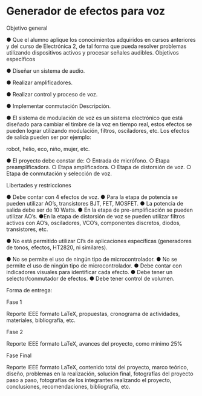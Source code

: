 # Generador de efectos para voz 

Objetivo general

● Que el alumno aplique los conocimientos adquiridos en cursos anteriores y del curso de
Electrónica 2, de tal forma que pueda resolver problemas utilizando dispositivos activos
y procesar señales audibles.
Objetivos específicos

● Diseñar un sistema de audio.

● Realizar amplificadores.

● Realizar control y proceso de voz.

● Implementar conmutación
Descripción.

● El sistema de modulación de voz es un sistema electrónico que está diseñado para
cambiar el timbre de la voz en tiempo real, estos efectos se pueden lograr utilizando modulación, filtros, osciladores, etc. Los efectos de salida pueden ser por ejemplo:

robot, helio, eco, niño, mujer, etc.

● El proyecto debe constar de:
	○ Entrada de micrófono.
	○ Etapa preamplificadora.
	○ Etapa amplificadora.
	○ Etapa de distorsión de voz.
	○ Etapa de conmutación y selección de voz.
	

Libertades y restricciones

● Debe contar con 4 efectos de voz.
● Para la etapa de potencia se pueden utilizar AO’s, transistores BJT, FET, MOSFET.
● La potencia de salida debe ser de 10 Watts.
● En la etapa de pre-amplificación se pueden utilizar AO’s.
●En la etapa de distorsión de voz se pueden utilizar filtros activos con AO’s, osciladores, VCO’s, componentes discretos, diodos, transistores, etc.


● No está permitido utilizar CI’s de aplicaciones específicas (generadores de tonos, efectos, HT2820, ni similares).

● No se permite el uso de ningún tipo de microcontrolador.
● No se permite el uso de ningún tipo de microcontrolador.
● Debe contar con indicadores visuales para identificar cada efecto.
● Debe tener un selector/conmutador de efectos.
● Debe tener control de volumen.


Forma de entrega:

Fase 1

Reporte IEEE formato LaTeX, propuestas, cronograma de actividades, materiales, bibliografía,
etc.

Fase 2

Reporte IEEE formato LaTeX, avances del proyecto, como mínimo 25%

Fase Final

Reporte IEEE formato LaTeX, contenido total del proyecto, marco teórico, diseño, problemas en
la realización, solución final, fotografías del proyecto paso a paso, fotografías de los integrantes
realizando el proyecto, conclusiones, recomendaciones, bibliografía, etc.







